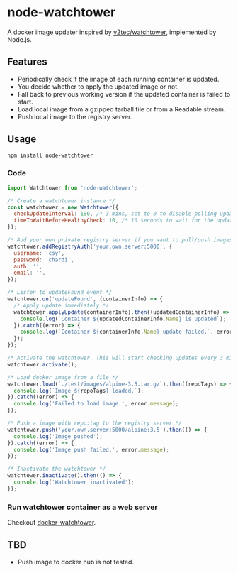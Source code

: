 # node-watchtower
A docker image updater inspired by [v2tec/watchtower](https://github.com/v2tec/watchtower), implemented by Node.js.

## Features
- Periodically check if the image of each running container is updated.
- You decide whether to apply the updated image or not.
- Fall back to previous working version if the updated container is failed to start.
- Load local image from a gzipped tarball file or from a Readable stream.
- Push local image to the registry server.

## Usage
```
npm install node-watchtower
```

### Code
```js
import Watchtower from 'node-watchtower';

/* Create a watchtower instance */
const watchtower = new Watchtower({
  checkUpdateInterval: 180, /* 3 mins, set to 0 to disable polling update check */
  timeToWaitBeforeHealthyCheck: 10, /* 10 seconds to wait for the updated container to start */
});

/* Add your own private registry server if you want to pull/push images from it */
watchtower.addRegistryAuth('your.own.server:5000', {
  username: 'csy',
  password: 'chardi',
  auth: '',
  email: '',
});

/* Listen to updateFound event */
watchtower.on('updateFound', (containerInfo) => {
  /* Apply update immediately */
  watchtower.applyUpdate(containerInfo).then((updatedContainerInfo) => {
    console.log(`Container ${updatedContainerInfo.Name} is updated`);
  }).catch((error) => {
    console.log(`Container ${containerInfo.Name} update failed.`, error.message);
  });
});

/* Activate the watchtower. This will start checking updates every 3 mins */
watchtower.activate();

/* Load docker image from a file */
watchtower.load(`./test/images/alpine-3.5.tar.gz`).then((repoTags) => {
  console.log(`Image ${repoTags} loaded.`);
}).catch((error) => {
  console.log('Failed to load image.', error.message);
});

/* Push a image with repo:tag to the registry server */
watchtower.push('your.own.server:5000/alpine:3.5').then(() => {
  console.log('Image pushed');
}).catch((error) => {
  console.log('Image push failed.', error.message);
});

/* Inactivate the watchtower */
watchtower.inactivate().then(() => {
  console.log('Watchtower inactivated');
});

```

### Run watchtower container as a web server
Checkout [docker-watchtower](https://github.com/csy1983/docker-watchtower).

## TBD
- Push image to docker hub is not tested.
